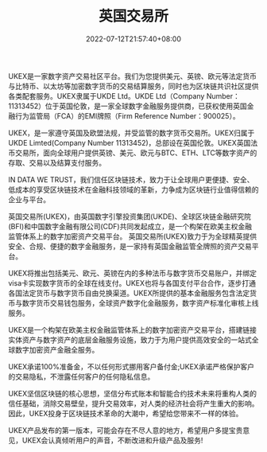 ﻿---
weight: 
title: "英国交易所"
description: "UKEX是一家数字资产交易社区平台。我们为您提供美元、英镑、欧元等法定货币与比特币、以太坊等加密数字货币的交易结算服务，同时也为区块链共识社区提供各类配套服务。UKEX隶属于UKDE Ltd。UKDE Ltd（Company Number：11313452）位于英国伦敦，是一家全球数字金融服务提供商，已获权使用英国金融行为监管局（FCA）的EMI牌照（Firm Reference Number：900025）。"
date: 2022-07-12T21:57:40+08:00
lastmod: 2022-07-12T16:45:40+08:00
draft: false
authors: ["yangsi"]
featuredImage: "yingguojiaoyisuo.webp"
link: "https://www.ukex.co/    https://www.528btc.com/exchange/733.html"
tags: ["交易所","英国交易所"]
categories: ["navigation"]
navigation: ["交易所"]
lightgallery: true
toc: true
pinned: false
recommend: false
recommend1: false
---
UKEX是一家数字资产交易社区平台。我们为您提供美元、英镑、欧元等法定货币与比特币、以太坊等加密数字货币的交易结算服务，同时也为区块链共识社区提供各类配套服务。UKEX隶属于UKDE Ltd。UKDE Ltd（Company Number：11313452）位于英国伦敦，是一家全球数字金融服务提供商，已获权使用英国金融行为监管局（FCA）的EMI牌照（Firm Reference Number：900025）。

UKEX，是一家遵守英国及欧盟法规，并受监管的数字货币交易所。UKEX归属于UKDE Limted(Company Number 11313452)，总部设在英国伦敦。UKEX英国法币交易所，面向全球用户提供英镑、美元、欧元与BTC、ETH、LTC等数字资产的存取、交易以及结算支付服务。

IN DATA WE TRUST，我们信任区块链技术，致力于让全球用户更便捷、安全、低成本的享受区块链技术在金融科技领域的革新，力争成为区块链行业值得信赖的企业与平台。

英国交易所(UKEX)，由英国数字引擎投资集团(UKDE)、全球区块链金融研究院(BFI)和中国数字金融有限公司(CDF)共同发起成立，是一个构架在欧美主权金融监管体系上的数字加密资产交易平台。 英国交易所(UKEX)致力于为全球精英提供安全、合规、便捷的数字金融服务，是一家持有英国金融监管全牌照的资产交易平台。

UKEX将推出包括美元、欧元、英镑在内的多种法币与数字货币交易账户，并绑定visa卡实现数字货币的全球在线支付。UKEX也将与各国支付平台合作，逐步打通各国法定货币与数字货币自由兑换渠道。UKEX所提供的基本金融服务包含法定货币与数字货币交易钱包服务，全球资产数字化金融服务，数字资产标准化审核上线服务。

UKEX是一个构架在欧美主权金融监管体系上的数字加密资产交易平台，搭建链接实体资产与数字资产的底层金融服务设施，致力于为用户提供高效安全的一站式全球数字加密资产金融全服务。

UKEX承诺100%准备金，不以任何形式挪用客户备付金;UKEX承诺严格保护客户的交易隐私，不泄露任何客户的任何隐私信息。

UKEX坚信区块链的核心思想，坚信分布式账本和智能合约技术未来将重构人类的信任基础，消除交易壁垒，提升交易效率，对人类的经济社会将产生重大的影响。因此，UKEX投身于区块链技术革命的大潮中，希望给您带来不一样的体验。

UKEX产品发布的第一版本，可能会存在不尽人意的地方，希望用户多提宝贵意见，UKEX会认真倾听用户的声音，不断改进和升级产品及服务!